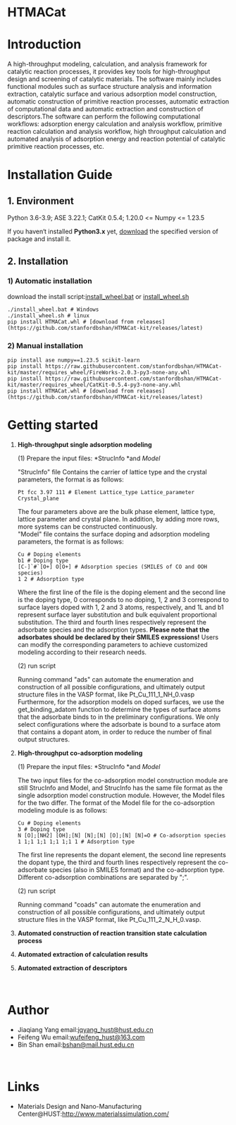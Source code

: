 # HTMACat

# Introduction

A high-throughput modeling, calculation, and analysis framework for catalytic reaction processes, it provides key tools for high-throughput design and screening of catalytic materials. The software mainly includes functional modules such as surface structure analysis and information extraction, catalytic surface and various adsorption model construction, automatic construction of primitive reaction processes, automatic extraction of computational data and automatic extraction and construction of descriptors.The software can perform the following computational workflows: adsorption energy calculation and analysis workflow, primitive reaction calculation and analysis workflow, high throughput calculation and automated analysis of adsorption energy and reaction potential of catalytic primitive reaction processes, etc.

# Installation Guide


## 1.  Environment
Python 3.6-3.9; ASE 3.22.1; CatKit 0.5.4; 1.20.0 <= Numpy <= 1.23.5 

If you haven‘t installed **Python3.x** yet, [download](https://www.python.org) the specified version of package and install it.

## 2.  Installation
### 1) Automatic installation

download the install script:[install_wheel.bat](https://raw.githubusercontent.com/stanfordbshan/HTMACat-kit/master/install_wheel.bat) or [install_wheel.sh](https://raw.githubusercontent.com/stanfordbshan/HTMACat-kit/master/install_wheel.sh)
```shell
./install_wheel.bat # Windows 
./install_wheel.sh # linux
pip install HTMACat.whl # [download from releases](https://github.com/stanfordbshan/HTMACat-kit/releases/latest)
```
### 2) Manual installation
```shell
pip install ase numpy==1.23.5 scikit-learn
pip install https://raw.githubusercontent.com/stanfordbshan/HTMACat-kit/master/requires_wheel/FireWorks-2.0.3-py3-none-any.whl
pip install https://raw.githubusercontent.com/stanfordbshan/HTMACat-kit/master/requires_wheel/CatKit-0.5.4-py3-none-any.whl
pip install HTMACat.whl # [download from releases](https://github.com/stanfordbshan/HTMACat-kit/releases/latest)
```

# Getting started

1. **High-throughput single adsorption modeling**

    (1) Prepare the input files: ​*StrucInfo ​*and ​*Model*

    "StrucInfo" file Contains the carrier of lattice type and the crystal parameters, the format is as follows:

    ```shell
    Pt fcc 3.97 111 # Element Lattice_type Lattice_parameter Crystal_plane
    ```
    The four parameters above are the bulk phase element, lattice type, lattice parameter and crystal plane. In addition, by adding more rows, more systems can be constructed continuously.  
    "Model" file contains the surface doping and adsorption modeling parameters, the format is as follows:

    ```shell
    Cu # Doping elements
    b1 # Doping type
    [C-]`#`[O+] O[O+] # Adsorption species (SMILES of CO and OOH species)
    1 2 # Adsorption type
    ```
    Where the first line of the file is the doping element and the second line is the doping type, 0 corresponds to no doping, 1, 2 and 3 correspond to surface layers doped with 1, 2 and 3 atoms, respectively, and 1L and b1 represent surface layer substitution and bulk equivalent proportional substitution. The third and fourth lines respectively represent the adsorbate species and the adsorption types. <b>Please note that the adsorbates should be declared by their SMILES expressions!</b> Users can modify the corresponding parameters to achieve customized modeling according to their research needs.

    (2) run script

    Running command "ads" can automate the enumeration and construction of all possible configurations, and ultimately output structure files in the VASP format, like Pt_Cu_111_1_NH_0.vasp  
    Furthermore, for the adsorption models on doped surfaces, we use the get_binding_adatom function to determine the types of surface atoms that the adsorbate binds to in the preliminary configurations. We only select configurations where the adsorbate is bound to a surface atom that contains a dopant atom, in order to reduce the number of final output structures.
2. **High-throughput co-adsorption modeling**

    (1) Prepare the input files: ​*StrucInfo ​*and ​*Model*

    The two input files for the co-adsorption model construction module are still StrucInfo and Model, and StrucInfo has the same file format as the single adsorption model construction module. However, the Model files for the two differ. The format of the Model file for the co-adsorption modeling module is as follows:

    ```shell
    Cu # Doping elements
    3 # Doping type
    N [O];[NH2] [OH];[N] [N];[N] [O];[N] [N]=O # Co-adsorption species
    1 1;1 1;1 1;1 1;1 1 # Adsorption type
    ```
    The first line represents the dopant element, the second line represents the dopant type, the third and fourth lines respectively represent the co-adsorbate species (also in SMILES format) and the co-adsorption type. Different co-adsorption combinations are separated by ";".

    (2) run script

    Running command "coads" can automate the enumeration and construction of all possible configurations, and ultimately output structure files in the VASP format, like Pt_Cu_111_2_N_H_0.vasp.
3. **Automated construction of reaction transition state calculation process**
4. **Automated extraction of calculation results**
5. **Automated extraction of descriptors**

‍

# Author

* Jiaqiang Yang email:[jqyang_hust@hust.edu.cn](mailto:jqyang_hust@hust.edu.cn)
* Feifeng Wu email:[wufeifeng_hust@163.com](wufeifeng_hust@163.com)
* Bin Shan email:[bshan@mail.hust.edu.cn](bshan@mail.hust.edu.cn)

‍

# Links

* Materials Design and Nano-Manufacturing Center@HUST:http://www.materialssimulation.com/